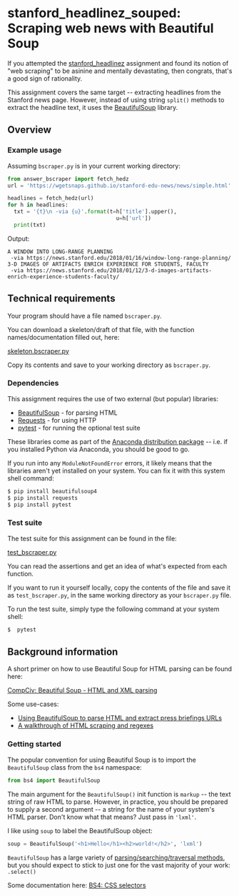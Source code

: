 # stanford_headlinez_souped: Scraping web news with Beautiful Soup

If you attempted the [stanford_headlinez](stanford_headlinez) assignment and found its notion of "web scraping" to be asinine and mentally devastating, then congrats, that's a good sign of rationality.

This assignment covers the same target -- extracting headlines from the Stanford news page. However, instead of using string `split()` methods to extract the headline text, it uses the [BeautifulSoup](https://www.crummy.com/software/BeautifulSoup/bs4/doc/) library.

## Overview


### Example usage

Assuming `bscraper.py` is in your current working directory:

```py
from answer_bscraper import fetch_hedz
url = 'https://wgetsnaps.github.io/stanford-edu-news/news/simple.html'

headlines = fetch_hedz(url)
for h in headlines:
  txt = '{t}\n -via {u}'.format(t=h['title'].upper(), 
                                  u=h['url'])
  print(txt)
```

Output:

```
A WINDOW INTO LONG-RANGE PLANNING
 -via https://news.stanford.edu/2018/01/16/window-long-range-planning/
3-D IMAGES OF ARTIFACTS ENRICH EXPERIENCE FOR STUDENTS, FACULTY
 -via https://news.stanford.edu/2018/01/12/3-d-images-artifacts-enrich-experience-students-faculty/
```


## Technical requirements

Your program should have a file named `bscraper.py`. 

You can download a skeleton/draft of that file, with the function names/documentation filled out, here:

[skeleton.bscraper.py](skeleton.bscraper.py)

Copy its contents and save to your working directory as `bscraper.py`.

### Dependencies

This assignment requires the use of two external (but popular) libraries:

- [BeautifulSoup](https://www.crummy.com/software/BeautifulSoup/bs4/doc/) - for parsing HTML
- [Requests](http://docs.python-requests.org/en/master/) - for using HTTP
- [pytest](https://pytest.org/) - for running the optional test suite

These libraries come as part of the [Anaconda distribution package](https://conda.io/docs/user-guide/install/index.html) -- i.e. if you installed Python via Anaconda, you should be good to go.

If you run into any `ModuleNotFoundError` errors, it likely means that the libraries aren't yet installed on your system. You can fix it with this system shell command:


```sh
$ pip install beautifulsoup4
$ pip install requests
$ pip install pytest
```



### Test suite

The test suite for this assignment can be found in the file:

[test_bscraper.py](test_bscraper.py)

You can read the assertions and get an idea of what's expected from each function.

If you want to run it yourself locally, copy the contents of the file and save it as `test_bscraper.py`, in the same working directory as your `bscraper.py` file.

To run the test suite, simply type the following command at your system shell:

```sh
$  pytest
```


## Background information

A short primer on how to use Beautiful Soup for HTML parsing can be found here:

[CompCiv: Beautiful Soup - HTML and XML parsing](http://2017.compciv.org/guide/topics/python-nonstandard-libraries/beautifulsoup.html)

Some use-cases:

- [Using BeautifulSoup to parse HTML and extract press briefings URLs](http://www.compjour.org/warmups/govt-text-releases/intro-to-bs4-lxml-parsing-wh-press-briefings/)
- [A walkthrough of HTML scraping and regexes](http://www.compjour.org/lessons/lectures/2016-04-20-basic-scrape/)

### Getting started

The popular convention for using Beautiful Soup is to import the `BeautifulSoup` class from the `bs4` namespace:

```py
from bs4 import BeautifulSoup
```

The main argument for the `BeautifulSoup()` init function is `markup` -- the text string of raw HTML to parse. However, in practice, you should be prepared to supply a second argument -- a string for the name of your system's HTML parser. Don't know what that means? Just pass in `'lxml'`.

I like using `soup` to label the BeautifulSoup object:


```py
soup = BeautifulSoup('<h1>Hello</h1><h2>world!</h2>', 'lxml')
```

`BeautifulSoup` has a large variety of [parsing/searching/traversal methods](https://www.crummy.com/software/BeautifulSoup/bs4/doc/), but you should expect to stick to just one for the vast majority of your work: `.select()`

Some documentation here: [BS4: CSS selectors](https://www.crummy.com/software/BeautifulSoup/bs4/doc/#css-selectors)










